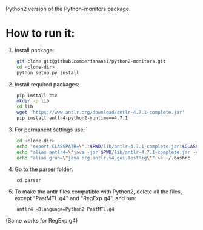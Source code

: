 Python2 version of the Python-monitors package.

# How to run it:
1) Install package:
```bash
    git clone git@github.com:erfanaasi/python2-monitors.git
    cd <clone-dir>
    python setup.py install
```
2) Install required packages:
```bash
    pip install ctx
    mkdir -p lib
    cd lib
    wget 'https://www.antlr.org/download/antlr-4.7.1-complete.jar'
    pip install antlr4-python2-runtime==4.7.1
```
3) For permanent settings use:

```bash
    cd <clone-dir>
    echo "export CLASSPATH=\".:$PWD/lib/antlr-4.7.1-complete.jar:$CLASSPATH\"" >> ~/.bashrc
    echo "alias antlr4=\"java -jar $PWD/lib/antlr-4.7.1-complete.jar -visitor\"" >> ~/.bashrc
    echo "alias grun=\"java org.antlr.v4.gui.TestRig\"" >> ~/.bashrc
```
4) Go to the parser folder:
```
    cd parser
```
5) To make the antlr files compatible with Python2, delete all the files, except "PastMTL.g4" and "RegExp.g4", and run:
```
    antlr4 -Dlanguage=Python2 PastMTL.g4
``` 
(Same works for RegExp.g4)

    
